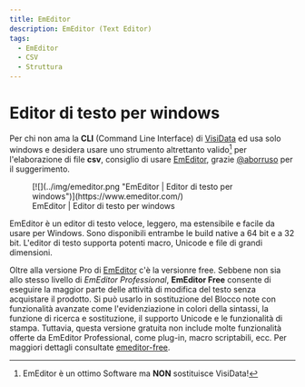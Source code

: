 ```yaml
---
title: EmEditor
description: EmEditor (Text Editor)
tags:
  - EmEditor
  - CSV
  - Struttura
---
```


# Editor di testo per windows

Per chi non ama la **CLI** (Command Line Interface)  di [VisiData](https://www.visidata.org/)  ed usa solo windows e desidera usare uno strumento altrettanto valido[^1] per l'elaborazione di file **csv**, consiglio di usare [EmEditor](https://www.emeditor.com/), grazie [@aborruso](https://twitter.com/aborruso) per il suggerimento. 

[^1]: EmEditor è 	un ottimo Software ma **NON** sostituisce VisiData!

<figure markdown>
[![](../img/emeditor.png "EmEditor | Editor di testo per windows")](https://www.emeditor.com/)
  <figcaption>EmEditor | Editor di testo per windows</figcaption>
</figure>

EmEditor è un editor di testo veloce, leggero, ma estensibile e facile da usare per Windows. Sono disponibili entrambe le build native a 64 bit e a 32 bit. L'editor di testo supporta potenti macro, Unicode e file di grandi dimensioni. 

Oltre alla versione Pro di [EmEditor](https://www.emeditor.com/) c'è la versionre free. Sebbene non sia allo stesso livello di *EmEditor Professional*, **EmEditor Free** consente di eseguire la maggior parte delle attività di modifica del testo senza acquistare il prodotto. Si può usarlo in sostituzione del Blocco note con funzionalità avanzate come l'evidenziazione in colori della sintassi, la funzione di ricerca e sostituzione, il supporto Unicode e le funzionalità di stampa. Tuttavia, questa versione gratuita non include molte funzionalità offerte da EmEditor Professional, come plug-in, macro scriptabili, ecc. Per maggiori dettagli consultate [emeditor-free](https://www.emeditor.com/text-editor-features/history/emeditor-free/).


